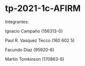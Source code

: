 # tp-2021-1c-AFIRM

Integrantes:

Ignacio Campaño (156313-0)

Paul R. Vasquez Tecco (160 602 5)

Facundo Díaz (95920-6)

Martin Tomkinson (170863-6)